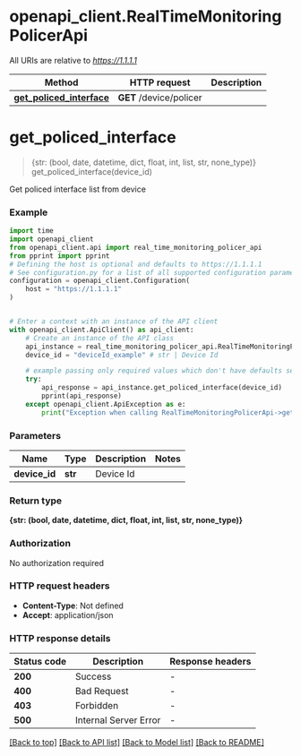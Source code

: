 # openapi_client.RealTimeMonitoringPolicerApi

All URIs are relative to *https://1.1.1.1*

Method | HTTP request | Description
------------- | ------------- | -------------
[**get_policed_interface**](RealTimeMonitoringPolicerApi.md#get_policed_interface) | **GET** /device/policer | 


# **get_policed_interface**
> {str: (bool, date, datetime, dict, float, int, list, str, none_type)} get_policed_interface(device_id)



Get policed interface list from device

### Example


```python
import time
import openapi_client
from openapi_client.api import real_time_monitoring_policer_api
from pprint import pprint
# Defining the host is optional and defaults to https://1.1.1.1
# See configuration.py for a list of all supported configuration parameters.
configuration = openapi_client.Configuration(
    host = "https://1.1.1.1"
)


# Enter a context with an instance of the API client
with openapi_client.ApiClient() as api_client:
    # Create an instance of the API class
    api_instance = real_time_monitoring_policer_api.RealTimeMonitoringPolicerApi(api_client)
    device_id = "deviceId_example" # str | Device Id

    # example passing only required values which don't have defaults set
    try:
        api_response = api_instance.get_policed_interface(device_id)
        pprint(api_response)
    except openapi_client.ApiException as e:
        print("Exception when calling RealTimeMonitoringPolicerApi->get_policed_interface: %s\n" % e)
```


### Parameters

Name | Type | Description  | Notes
------------- | ------------- | ------------- | -------------
 **device_id** | **str**| Device Id |

### Return type

**{str: (bool, date, datetime, dict, float, int, list, str, none_type)}**

### Authorization

No authorization required

### HTTP request headers

 - **Content-Type**: Not defined
 - **Accept**: application/json


### HTTP response details

| Status code | Description | Response headers |
|-------------|-------------|------------------|
**200** | Success |  -  |
**400** | Bad Request |  -  |
**403** | Forbidden |  -  |
**500** | Internal Server Error |  -  |

[[Back to top]](#) [[Back to API list]](../README.md#documentation-for-api-endpoints) [[Back to Model list]](../README.md#documentation-for-models) [[Back to README]](../README.md)


